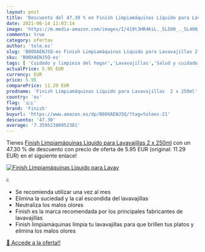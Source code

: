 ```yaml
---
layout: post
title: 'Descuento del 47.30 % en Finish Limpiamáquinas Líquido para Lavav'
date: 2021-06-14 11:03:14
image: 'https://m.media-amazon.com/images/I/419t3HR4KiL._SL500_._SL400_.jpg'
comments: true
category: ofertas
author: 'tole.es'
slug: 'B00XAENJ5Q-es Finish Limpiamáquinas Líquido para Lavavajillas 2 x 250ml'
sku: 'B00XAENJ5Q-es'
tags: [ 'Cuidado y limpieza del hogar','Lavavajillas','Salud y cuidado personal','finish', ]
actualPrice: 5.95 EUR
currency: EUR
price: 5.95
comparePrice: 11.29 EUR
prodname: 'Finish Limpiamáquinas Líquido para Lavavajillas  2 x 250ml'
country: 'es'
flag: '🇪🇸'
brand: 'Finish'
buyurl: 'https://www.amazon.es/dp/B00XAENJ5Q/?tag=tolees-21'
descuento: '47.30'
average: '7.35952380952381'
---
```


Tienes [Finish Limpiamáquinas Líquido para Lavavajillas  2 x 250ml](https://www.amazon.es/dp/B00XAENJ5Q/?tag=tolees-21) con un 47.30 % de descuento con precio de oferta de 5.95 EUR (original: 11.29 EUR) en el siguiente enlace!

[![Finish Limpiamáquinas Líquido para Lavav](https://m.media-amazon.com/images/I/419t3HR4KiL._SL500_._SL400_.jpg)](https://www.amazon.es/dp/B00XAENJ5Q/?tag=tolees-21)

ℹ️:

- Se recomienda utilizar una vez al mes
- Elimina la suciedad y la cal escondida del lavavajillas
- Neutraliza los malos olores
- Finish es la marca recomendada por los principales fabricantes de lavavajillas
- Finish limpiamáquinas limpia tu lavavajillas para que brillen tus platos y elimina los malos olores

[🛒 Accede a la oferta!!](https://www.amazon.es/dp/B00XAENJ5Q/?tag=tolees-21)
